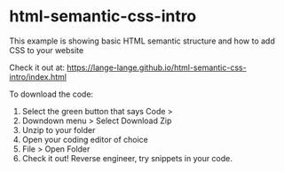 # html-semantic-css-intro
 This example is showing basic HTML semantic structure and how to add CSS to your website

Check it out at: https://lange-lange.github.io/html-semantic-css-intro/index.html

To download the code:

1. Select the green button that says Code >
2. Downdown menu > Select Download Zip
3. Unzip to your folder
4. Open your coding editor of choice
5. File > Open Folder
6. Check it out! Reverse engineer, try snippets in your code.
